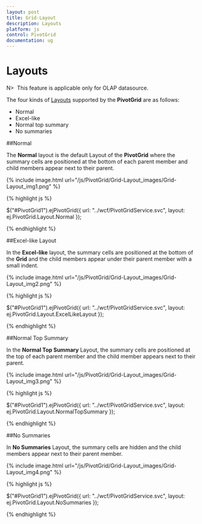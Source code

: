 ```yaml
---
layout: post
title: Grid-Layout
description: Layouts
platform: js
control: PivotGrid
documentation: ug
---
```


# Layouts

N>  This feature is applicable only for OLAP datasource.

The four kinds of [Layouts](/js/api/ejPivotGrid#members:layout) supported by the **PivotGrid** are as follows:

 * Normal
 * Excel-like
 * Normal top summary
 * No summaries

##Normal

The **Normal** layout is the default Layout of the **PivotGrid** where the summary cells are positioned at the bottom of each parent member and child members appear next to their parent.

{% include image.html url="/js/PivotGrid/Grid-Layout_images/Grid-Layout_img1.png" %}

{% highlight js %}

$("#PivotGrid1").ejPivotGrid({ url: "../wcf/PivotGridService.svc",
layout: ej.PivotGrid.Layout.Normal });

{% endhighlight %}

##Excel-like Layout

In the **Excel-like** layout, the summary cells are positioned at the bottom of the **Grid** and the child members appear under their parent member with a small indent.

{% include image.html url="/js/PivotGrid/Grid-Layout_images/Grid-Layout_img2.png" %}

{% highlight js %}

$("#PivotGrid1").ejPivotGrid({ url: "../wcf/PivotGridService.svc",
layout: ej.PivotGrid.Layout.ExcelLikeLayout });


{% endhighlight %}

##Normal Top Summary

In the **Normal Top Summary** Layout, the summary cells are positioned at the top of each parent member and the child member appears next to their parent.

{% include image.html url="/js/PivotGrid/Grid-Layout_images/Grid-Layout_img3.png" %}

{% highlight js %}

$("#PivotGrid1").ejPivotGrid({ url: "../wcf/PivotGridService.svc", 
layout: ej.PivotGrid.Layout.NormalTopSummary });


{% endhighlight %}

##No Summaries

In **No Summaries** Layout, the summary cells are hidden and the child members appear next to their parent member.

{% include image.html url="/js/PivotGrid/Grid-Layout_images/Grid-Layout_img4.png" %}

{% highlight js %}

$("#PivotGrid1").ejPivotGrid({
    url: "../wcf/PivotGridService.svc",
    layout: ej.PivotGrid.Layout.NoSummaries
});

{% endhighlight %}

